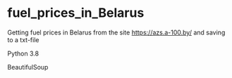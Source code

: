 # fuel_prices_in_Belarus

Getting fuel prices in Belarus from the site https://azs.a-100.by/ and saving to a txt-file

Python 3.8

BeautifulSoup
